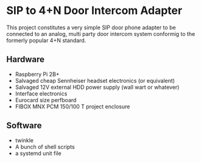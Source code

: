 # SIP to 4+N Door Intercom Adapter

This project constitutes a very simple SIP door phone adapter to be connected to an analog, multi
party door intercom system conformig to the formerly popular 4+N standard.

## Hardware
* Raspberry Pi 2B+
* Salvaged cheap Sennheiser headset electronics (or equivalent)
* Salvaged 12V external HDD power supply (wall wart or whatever)
* Interface electronics
* Eurocard size perfboard
* FIBOX MNX PCM 150/100 T project enclosure

## Software
* twinkle
* A bunch of shell scripts
* a systemd unit file
